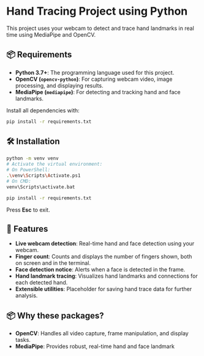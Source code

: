# Hand Tracing Project using Python

This project uses your webcam to detect and trace hand landmarks in real time using MediaPipe and OpenCV.

## 📦 Requirements

- **Python 3.7+**: The programming language used for this project.
- **OpenCV (`opencv-python`)**: For capturing webcam video, image processing, and displaying results.
- **MediaPipe (`mediapipe`)**: For detecting and tracking hand and face landmarks.

Install all dependencies with:
```bash
pip install -r requirements.txt
```

## 🛠 Installation

```bash
python -m venv venv
# Activate the virtual environment:
# On PowerShell:
.\venv\Scripts\Activate.ps1
# On CMD:
venv\Scripts\activate.bat

pip install -r requirements.txt
```

Press **Esc** to exit.

## 📸 Features

- **Live webcam detection**: Real-time hand and face detection using your webcam.
- **Finger count**: Counts and displays the number of fingers shown, both on screen and in the terminal.
- **Face detection notice**: Alerts when a face is detected in the frame.
- **Hand landmark tracing**: Visualizes hand landmarks and connections for each detected hand.
- **Extensible utilities**: Placeholder for saving hand trace data for further analysis.

## 📦 Why these packages?

- **OpenCV**: Handles all video capture, frame manipulation, and display tasks.
- **MediaPipe**: Provides robust, real-time hand and face landmark
